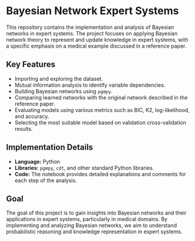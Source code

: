 # Bayesian Network Expert Systems
This repository contains the implementation and analysis of Bayesian networks in expert systems. The project focuses on applying Bayesian network theory to represent and update knowledge in expert systems, with a specific emphasis on a medical example discussed in a reference paper.

## Key Features
- Importing and exploring the dataset.
- Mutual information analysis to identify variable dependencies.
- Building Bayesian networks using `pgmpy`.
- Comparing learned networks with the original network described in the reference paper.
- Evaluating models using various metrics such as BIC, K2, log-likelihood, and accuracy.
- Selecting the most suitable model based on validation cross-validation results.

## Implementation Details
- **Language:** Python
- **Libraries:** `pgmpy`, `cdt`, and other standard Python libraries.
- **Code:** The notebook provides detailed explanations and comments for each step of the analysis.

## Goal
The goal of this project is to gain insights into Bayesian networks and their applications in expert systems, particularly in medical domains. By implementing and analyzing Bayesian networks, we aim to understand probabilistic reasoning and knowledge representation in expert systems.
